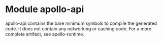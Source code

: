 # Module apollo-api

apollo-api contains the bare minimum symbols to compile the generated code. 
It does not contain any networking or caching code. For a more complete artifact, see apollo-runtime. 